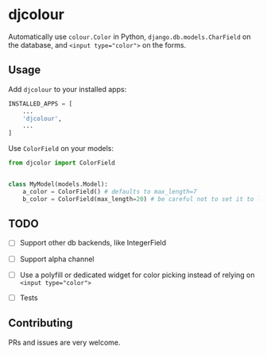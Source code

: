 djcolour
========

Automatically use `colour.Color` in Python, `django.db.models.CharField` on the database, and `<input type="color">` on the forms.


Usage
-----

Add `djcolour` to your installed apps:

```python
INSTALLED_APPS = [
    ...
    'djcolour',
    ...
]
```

Use `ColorField` on your models:

```python
from djcolor import ColorField


class MyModel(models.Model):
    a_color = ColorField() # defaults to max_length=7
    b_color = ColorField(max_length=20) # be careful not to set it to less than 7
```

TODO
----

- [ ] Support other db backends, like IntegerField
- [ ] Support alpha channel
- [ ] Use a polyfill or dedicated widget for color picking instead of relying on `<input type="color">`
- [ ] Tests


Contributing
------------

PRs and issues are very welcome.

